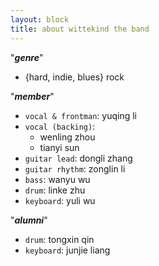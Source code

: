 ```yaml
---
layout: block
title: about wittekind the band 
---
```


"***genre***"  
- {hard, indie, blues} rock

"***member***"  
- `vocal & frontman`: yuqing li
- `vocal (backing)`:
  -  wenling zhou 
  -  tianyi sun
- `guitar lead`: dongli zhang
- `guitar rhythm`: zonglin li
- `bass`: wanyu wu
- `drum`: linke zhu
- `keyboard`: yuli wu
  
"***alumni***"  
- `drum`: tongxin qin
- `keyboard`: junjie liang

